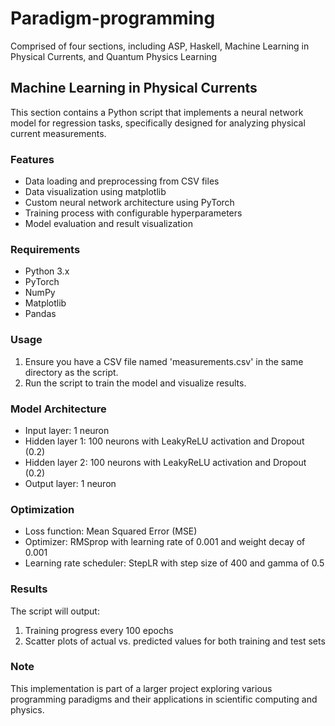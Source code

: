 # Paradigm-programming

Comprised of four sections, including ASP, Haskell, Machine Learning in Physical Currents, and Quantum Physics Learning

## Machine Learning in Physical Currents

This section contains a Python script that implements a neural network model for regression tasks, specifically designed for analyzing physical current measurements.

### Features

- Data loading and preprocessing from CSV files
- Data visualization using matplotlib
- Custom neural network architecture using PyTorch
- Training process with configurable hyperparameters
- Model evaluation and result visualization

### Requirements

- Python 3.x
- PyTorch
- NumPy
- Matplotlib
- Pandas

### Usage

1. Ensure you have a CSV file named 'measurements.csv' in the same directory as the script.
2. Run the script to train the model and visualize results.

### Model Architecture

- Input layer: 1 neuron
- Hidden layer 1: 100 neurons with LeakyReLU activation and Dropout (0.2)
- Hidden layer 2: 100 neurons with LeakyReLU activation and Dropout (0.2)
- Output layer: 1 neuron

### Optimization

- Loss function: Mean Squared Error (MSE)
- Optimizer: RMSprop with learning rate of 0.001 and weight decay of 0.001
- Learning rate scheduler: StepLR with step size of 400 and gamma of 0.5

### Results

The script will output:
1. Training progress every 100 epochs
2. Scatter plots of actual vs. predicted values for both training and test sets

### Note

This implementation is part of a larger project exploring various programming paradigms and their applications in scientific computing and physics.

